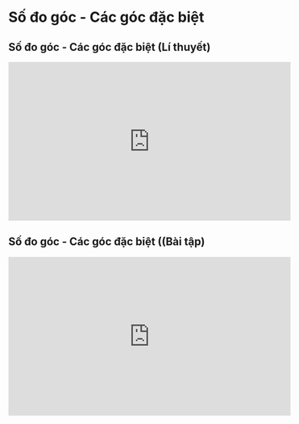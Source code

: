 # Số đo góc - Các góc đặc biệt
## Số đo góc - Các góc đặc biệt (Lí thuyết)
<iframe width="560" height="315" src="https://www.youtube.com/embed/KP9i_tJomiE?si=pxSZn14CkNFGZEgu" title="YouTube video player" frameborder="0" allow="accelerometer; autoplay; clipboard-write; encrypted-media; gyroscope; picture-in-picture; web-share" referrerpolicy="strict-origin-when-cross-origin" allowfullscreen></iframe>

## Số đo góc - Các góc đặc biệt ((Bài tập)
<iframe width="560" height="315" src="https://www.youtube.com/embed/uJKYGMesfE4?si=yRfincvef8Oqj7UE" title="YouTube video player" frameborder="0" allow="accelerometer; autoplay; clipboard-write; encrypted-media; gyroscope; picture-in-picture; web-share" referrerpolicy="strict-origin-when-cross-origin" allowfullscreen></iframe>